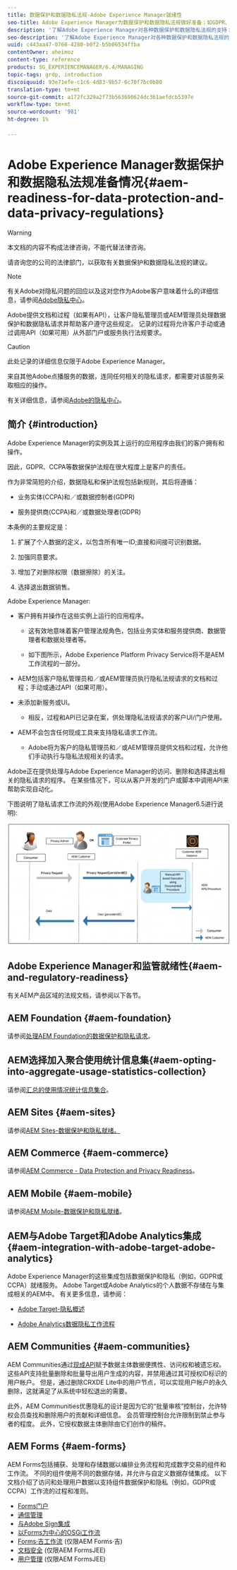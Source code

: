 ```yaml
---
title: 数据保护和数据隐私法规-Adobe Experience Manager就绪性
seo-title: Adobe Experience Manager为数据保护和数据隐私法规做好准备；如GDPR、CCPA等
description: '了解Adobe Experience Manager对各种数据保护和数据隐私法规的支持；包括欧盟一般数据保护规定(GDPR)、加利福尼亚消费者隐私法，以及实施新AEM项目时如何遵守这些规定。 '
seo-description: '了解Adobe Experience Manager对各种数据保护和数据隐私法规的支持；包括欧盟一般数据保护规定(GDPR)、加利福尼亚消费者隐私法，以及实施新AEM项目时如何遵守这些规定。 '
uuid: c443aa47-0766-4280-b0f2-b5b06534ffba
contentOwner: aheimoz
content-type: reference
products: SG_EXPERIENCEMANAGER/6.4/MANAGING
topic-tags: grdp, introduction
discoiquuid: 93e71efe-c1c6-4d83-9b57-6c70f7bc0b80
translation-type: tm+mt
source-git-commit: a172fc329a2f73b563690624dc361aefdcb5397e
workflow-type: tm+mt
source-wordcount: '981'
ht-degree: 1%

---
```



# Adobe Experience Manager数据保护和数据隐私法规准备情况{#aem-readiness-for-data-protection-and-data-privacy-regulations}

>[!WARNING]
>
>本文档的内容不构成法律咨询，不能代替法律咨询。
>
>请咨询您的公司的法律部门，以获取有关数据保护和数据隐私法规的建议。

>[!NOTE]
>
>有关Adobe对隐私问题的回应以及这对您作为Adobe客户意味着什么的详细信息，请参阅[Adobe隐私中心](https://www.adobe.com/privacy.html)。

Adobe提供文档和过程（如果有API），让客户隐私管理员或AEM管理员处理数据保护和数据隐私请求并帮助客户遵守这些规定。 记录的过程将允许客户手动或通过调用API（如果可用）从外部门户或服务执行法规要求。

>[!CAUTION]
>
>此处记录的详细信息仅限于Adobe Experience Manager。
>
>来自其他Adobe点播服务的数据，连同任何相关的隐私请求，都需要对该服务采取相应的操作。
>
>有关详细信息，请参阅[Adobe的隐私中心](https://www.adobe.com/privacy.html)。

## 简介 {#introduction}

Adobe Experience Manager的实例及其上运行的应用程序由我们的客户拥有和操作。

因此，GDPR、CCPA等数据保护法规在很大程度上是客户的责任。

作为非常简短的介绍，数据隐私和保护法规包括新规则，其后将遵循：

* 业务实体(CCPA)和／或数据控制者(GDPR)

* 服务提供商(CCPA)和／或数据处理者(GDPR)

本条例的主要规定是：

1. 扩展了个人数据的定义，以包含所有唯一ID;直接和间接可识别数据。

2. 加强同意要求。

3. 增加了对删除权限（数据擦除）的关注。

4. 选择退出数据销售。

Adobe Experience Manager:

* 客户拥有并操作在这些实例上运行的应用程序。

   * 这有效地意味着客户管理法规角色，包括业务实体和服务提供商、数据管理者和数据处理者等。

   * 如下图所示，Adobe Experience Platform Privacy Service将不是AEM工作流程的一部分。

* AEM包括客户隐私管理员和／或AEM管理员执行隐私法规请求的文档和过程；手动或通过API（如果可用）。

* 未添加新服务或UI。

   * 相反，过程和API已记录在案，供处理隐私法规请求的客户UI/门户使用。

* AEM不会包含任何现成工具来支持隐私请求工作流。

   * Adobe将为客户的隐私管理员和／或AEM管理员提供文档和过程，允许他们手动执行与隐私法规相关的请求。

Adobe正在提供处理与Adobe Experience Manager的访问、删除和选择退出相关的隐私请求的程序。 在某些情况下，可以从客户开发的门户或脚本中调用API来帮助实现自动化。

下图说明了隐私请求工作流的外观(使用Adobe Experience Manager6.5进行说明):

![数据保护和隐私](assets/data-protection-and-privacy-01.png)

## Adobe Experience Manager和监管就绪性{#aem-and-regulatory-readiness}

有关AEM产品区域的法规文档，请参阅以下各节。

## AEM Foundation {#aem-foundation}

请参阅[处理AEM Foundation的数据保护和隐私请求](/help/sites-administering/handling-gdpr-requests-for-aem-platform.md)。

## AEM选择加入聚合使用统计信息集{#aem-opting-into-aggregate-usage-statistics-collection}

请参阅[汇总的使用情况统计信息集合](/help/sites-deploying/opt-in-aggregated-usage-statistics.md)。

## AEM Sites {#aem-sites}

请参阅[AEM Sites-数据保护和隐私就绪。](/help/sites-administering/gdpr-compliance-sites.md)

## AEM Commerce {#aem-commerce}

请参阅[AEM Commerce - Data Protection and Privacy Readiness](/help/sites-administering/gdpr-compliance-commerce.md)。

## AEM Mobile {#aem-mobile}

请参阅[AEM Mobile-数据保护和隐私就绪](/help/mobile/aem-mobile-gdpr-compliance.md)。

## AEM与Adobe Target和Adobe Analytics集成{#aem-integration-with-adobe-target-adobe-analytics}

Adobe Experience Manager的这些集成包括数据保护和隐私（例如，GDPR或CCPA）就绪服务。 Adobe Target或Adobe Analytics的个人数据不存储在与集成相关的AEM中。
有关更多信息，请参阅：

* [Adobe Target-隐私概述](https://docs.adobe.com/content/help/en/target/using/implement-target/before-implement/privacy/privacy.html)

* [Adobe Analytics数据隐私工作流程](https://docs.adobe.com/content/help/en/analytics/admin/data-governance/an-gdpr-workflow.html)

## AEM Communities {#aem-communities}

AEM Communities通过[现成API](/help/communities/user-ugc-management-service.md)赋予数据主体数据便携性、访问权和被遗忘权。 这些API支持批量删除和批量导出用户生成的内容，并禁用通过其可授权ID标识的用户帐户。 但是，通过删除CRXDE Lite中的用户节点，可以实现用户帐户的永久删除，这就满足了从系统中轻松退出的需要。

此外，AEM Communities优惠隐私的设计是因为它的“批量审核”控制台，允许特权会员查找和删除用户的贡献和详细信息。 会员管理控制台允许限制到禁止参与者的程度。 此外，它授权数据主体删除由它们创作的稿件。

## AEM Forms {#aem-forms}

AEM Forms包括捕获、处理和存储数据以编排业务流程和完成数字交易的组件和工作流。 不同的组件使用不同的数据存储，并允许与自定义数据存储集成。 以下文档介绍了访问和处理用户数据以支持组件数据保护和隐私（例如，GDPR或CCPA）工作流的过程和准则。

* [Forms门户](/help/forms/using/forms-portal-handling-user-data.md)
* [通信管理](/help/forms/using/correspondence-management-handling-user-data.md)
* [与Adobe Sign集成](/help/forms/using/integration-adobe-sign-handling-user-data.md)
* [以Forms为中心的OSGi工作流](/help/forms/using/forms-workflow-osgi-handling-user-data.md)
* [Forms·吉工作流](/help/forms/using/forms-workflow-jee-handling-user-data.md) (仅限AEM Forms·吉)
* [文档安全](/help/forms/using/document-security-handling-user-data.md) (仅限AEM FormsJEE)
* [用户管理](/help/forms/using/user-management-handling-user-data.md) (仅限AEM FormsJEE)
